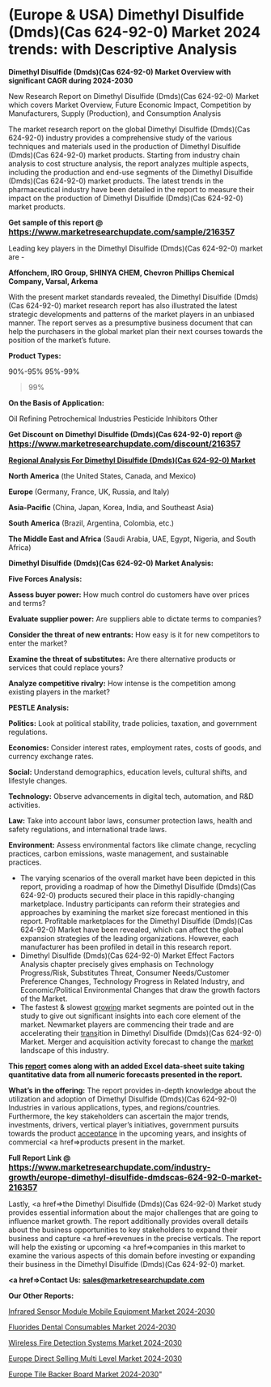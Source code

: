 # (Europe & USA) Dimethyl Disulfide (Dmds)(Cas 624-92-0) Market 2024 trends: with Descriptive Analysis

<strong>Dimethyl Disulfide (Dmds)(Cas 624-92-0) Market Overview with significant CAGR during 2024-2030</strong>

New Research Report on Dimethyl Disulfide (Dmds)(Cas 624-92-0) Market which covers Market Overview, Future Economic Impact, Competition by Manufacturers, Supply (Production), and Consumption Analysis

The market research report on the global Dimethyl Disulfide (Dmds)(Cas 624-92-0) industry provides a comprehensive study of the various techniques and materials used in the production of Dimethyl Disulfide (Dmds)(Cas 624-92-0) market products. Starting from industry chain analysis to cost structure analysis, the report analyzes multiple aspects, including the production and end-use segments of the Dimethyl Disulfide (Dmds)(Cas 624-92-0) market products. The latest trends in the pharmaceutical industry have been detailed in the report to measure their impact on the production of Dimethyl Disulfide (Dmds)(Cas 624-92-0) market products.

<strong>Get sample of this report @ <a href=https://www.marketresearchupdate.com/sample/216357><font size=3 color=#0000ff>https://www.marketresearchupdate.com/sample/216357</font></a></strong>

Leading key players in the Dimethyl Disulfide (Dmds)(Cas 624-92-0) market are -

<strong>Affonchem, IRO Group, SHINYA CHEM, Chevron Phillips Chemical Company, Varsal, Arkema</strong>

With the present market standards revealed, the Dimethyl Disulfide (Dmds)(Cas 624-92-0) market research report has also illustrated the latest strategic developments and patterns of the market players in an unbiased manner. The report serves as a presumptive business document that can help the purchasers in the global market plan their next courses towards the position of the market’s future.

<strong>Product Types:</strong>

90%-95%
95%-99%
>99%

<strong>On the Basis of Application:</strong>

Oil Refining
Petrochemical Industries
Pesticide Inhibitors
Other

<strong>Get Discount on Dimethyl Disulfide (Dmds)(Cas 624-92-0) report @ <a href=https://www.marketresearchupdate.com/discount/216357><font size=3 color=#0000ff>https://www.marketresearchupdate.com/discount/216357</font></a></strong>

<strong><u><b>Regional Analysis For Dimethyl Disulfide (Dmds)(Cas 624-92-0) Market</b></u></strong>

<strong><b>North America</b></strong> (the United States, Canada, and Mexico)

<strong><b>Europe </b></strong>(Germany, France, UK, Russia, and Italy)

<strong><b>Asia-Pacific</b></strong> (China, Japan, Korea, India, and Southeast Asia)

<strong><b>South America</b></strong> (Brazil, Argentina, Colombia, etc.)

<strong><b>The Middle East and Africa</b></strong> (Saudi Arabia, UAE, Egypt, Nigeria, and South Africa)

<strong>Dimethyl Disulfide (Dmds)(Cas 624-92-0) Market Analysis:</strong>

<strong>Five Forces Analysis:</strong>

<strong>Assess buyer power:</strong> How much control do customers have over prices and terms?

<strong>Evaluate supplier power:</strong> Are suppliers able to dictate terms to companies?

<strong>Consider the threat of new entrants:</strong> How easy is it for new competitors to enter the market?

<strong>Examine the threat of substitutes:</strong> Are there alternative products or services that could replace yours?

<strong>Analyze competitive rivalry:</strong> How intense is the competition among existing players in the market?

<strong>PESTLE Analysis:</strong>

<strong>Politics:</strong> Look at political stability, trade policies, taxation, and government regulations.

<strong>Economics:</strong> Consider interest rates, employment rates, costs of goods, and currency exchange rates.

<strong>Social:</strong> Understand demographics, education levels, cultural shifts, and lifestyle changes.

<strong>Technology:</strong> Observe advancements in digital tech, automation, and R&D activities.

<strong>Law:</strong> Take into account labor laws, consumer protection laws, health and safety regulations, and international trade laws.

<strong>Environment:</strong> Assess environmental factors like climate change, recycling practices, carbon emissions, waste management, and sustainable practices.

<ul>
  <li>The varying scenarios of the overall market have been depicted in this report, providing a roadmap of how the Dimethyl Disulfide (Dmds)(Cas 624-92-0) products secured their place in this rapidly-changing marketplace. Industry participants can reform their strategies and approaches by examining the market size forecast mentioned in this report. Profitable marketplaces for the Dimethyl Disulfide (Dmds)(Cas 624-92-0) Market have been revealed, which can affect the global expansion strategies of the leading organizations. However, each manufacturer has been profiled in detail in this research report.</li>
  <li>Dimethyl Disulfide (Dmds)(Cas 624-92-0) Market Effect Factors Analysis chapter precisely gives emphasis on Technology Progress/Risk, Substitutes Threat, Consumer Needs/Customer Preference Changes, Technology Progress in Related Industry, and Economic/Political Environmental Changes that draw the growth factors of the Market.</li>
  <li>The fastest &amp; slowest <a href=ASDF991299>growing</a> market segments are pointed out in the study to give out significant insights into each core element of the market. Newmarket players are commencing their trade and are accelerating their <a href=>trans</a>ition in Dimethyl Disulfide (Dmds)(Cas 624-92-0) Market. Merger and acquisition activity forecast to change the <a href=>market</a> landscape of this industry.</li>
</ul>
<strong>This <a href=>report</a> comes along with an added Excel data-sheet suite taking quantitative data from all numeric forecasts presented in the report.</strong>

<strong>What’s in the offering:</strong> The report provides in-depth knowledge about the utilization and adoption of Dimethyl Disulfide (Dmds)(Cas 624-92-0) Industries in various applications, types, and regions/countries. Furthermore, the key stakeholders can ascertain the major trends, investments, drivers, vertical player’s initiatives, government pursuits towards the product <a href=ASDF881288>acceptance</a> in the upcoming years, and insights of commercial <a href=>products</a> present in the market.

<strong>Full Report Link @ <a href=https://www.marketresearchupdate.com/industry-growth/europe-dimethyl-disulfide-dmdscas-624-92-0-market-216357><font size=3 color=#0000ff>https://www.marketresearchupdate.com/industry-growth/europe-dimethyl-disulfide-dmdscas-624-92-0-market-216357</font></a></strong>

Lastly, <a href=>the</a> Dimethyl Disulfide (Dmds)(Cas 624-92-0) Market study provides essential information about the major challenges that are going to influence market growth. The report additionally provides overall details about the business opportunities to key stakeholders to expand their business and capture <a href=>revenues</a> in the precise verticals. The report will help the existing or upcoming <a href=>companies</a> in this market to examine the various aspects of this domain before investing or expanding their business in the Dimethyl Disulfide (Dmds)(Cas 624-92-0) market.

<strong><a href=><strong>Contact Us:</strong></a></strong>
<strong>sales@marketresearchupdate.com</strong>

<strong>Our Other Reports:</strong>

<a href=https://www.linkedin.com/pulse/infrared-sensor-module-mobile-equipment-market-latest>Infrared Sensor Module Mobile Equipment Market 2024-2030</a>

<a href=https://www.linkedin.com/pulse/fluorides-dental-consumables-market-analysis>Fluorides Dental Consumables Market 2024-2030</a>

<a href=https://www.linkedin.com/pulse/wireless-fire-detection-systems-market-2023-remarking>Wireless Fire Detection Systems Market 2024-2030</a>

<a href=https://www.linkedin.com/pulse/europe-direct-selling-multi-level-market-2023-qvdgf/>Europe Direct Selling Multi Level Market 2024-2030</a>

<a href=https://www.linkedin.com/pulse/europe-tile-backer-board-market-research-report-rdcnf/>Europe Tile Backer Board Market 2024-2030</a>"

